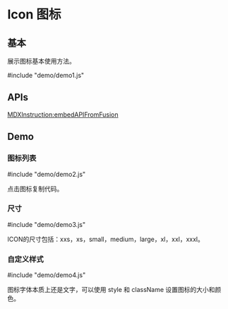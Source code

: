 # Icon 图标

## 基本

展示图标基本使用方法。

#include "demo/demo1.js"

## APIs

[MDXInstruction:embedAPIFromFusion](https://github.com/alibaba-fusion/next/blob/master/docs/icon/index.md)

## Demo

### 图标列表

#include "demo/demo2.js"

点击图标复制代码。

### 尺寸

#include "demo/demo3.js"

ICON的尺寸包括：xxs，xs，small，medium，large，xl，xxl，xxxl。

### 自定义样式

#include "demo/demo4.js"

图标字体本质上还是文字，可以使用 style 和 className 设置图标的大小和颜色。
